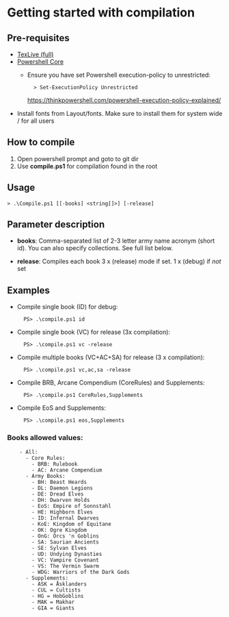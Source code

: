 ﻿# Getting started with compilation
## Pre-requisites
- [TexLive (full)](https://www.tug.org/texlive/quickinstall.html)
- [Powershell Core](https://github.com/powershell/powershell#get-powershell)
    - Ensure you have set Powershell execution-policy to unrestricted: 

            > Set-ExecutionPolicy Unrestricted

        https://thinkpowershell.com/powershell-execution-policy-explained/
- Install fonts from Layout/fonts. Make sure to install them for system wide / for all users

## How to compile
1. Open powershell prompt and goto to git dir
2. Use **compile.ps1** for compilation found in the root
    
## Usage

    > .\Compile.ps1 [[-books] <string[]>] [-release]

## Parameter description
- **books**: Comma-separated list of 2-3 letter army name acronym (short id). You can also specify collections. See full list below.

- **release**: Compiles each book 3 x (release) mode if set. 1 x (debug) if *not* set

## Examples
- Compile single book (ID) for debug:

        PS> .\compile.ps1 id

- Compile single book (VC) for release (3x compilation):

        PS> .\compile.ps1 vc -release

- Compile multiple books (VC+AC+SA) for release (3 x compilation):

        PS> .\compile.ps1 vc,ac,sa -release

- Compile BRB, Arcane Compendium (CoreRules) and Supplements:

        PS> .\compile.ps1 CoreRules,Supplements

- Compile EoS and Supplements:

        PS> .\compile.ps1 eos,Supplements

### **Books** allowed values:
        - All:
          - Core Rules:
            - BRB: Rulebook
            - AC: Arcane Compendium
          - Army Books:
            - BH: Beast Heards
            - DL: Daemon Legions
            - DE: Dread Elves
            - DH: Dwarven Holds
            - EoS: Empire of Sonnstahl
            - HE: Highborn Elves
            - ID: Infernal Dwarves
            - KoE: Kingdom of Equitane
            - OK: Ogre Kingdom
            - OnG: Orcs 'n Goblins
            - SA: Saurian Ancients
            - SE: Sylvan Elves
            - UD: Undying Dynasties
            - VC: Vampire Covenant
            - VS: The Vermin Swarm
            - WDG: Warriors of the Dark Gods
          - Supplements:
            - ASK = Åsklanders
            - CUL = Cultists
            - HG = HobGoblins
            - MAK = Makhar
            - GIA = Giants      
